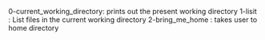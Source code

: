 0-current_working_directory:  prints out the present working directory
1-lisit : List files in the current working directory
2-bring_me_home : takes user to home directory
